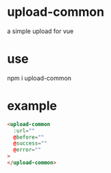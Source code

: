# upload-common
a simple upload for vue

# use
npm i upload-common

# example
```html
<upload-common
  :url=""
  @before=""
  @success=""
  @error=""
>
</upload-common>
```
